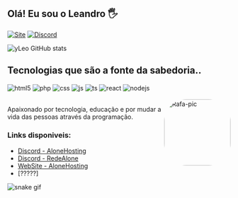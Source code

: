 ## Olá! Eu sou o Leandro 🖐️


[![Site](https://img.shields.io/website?label=Alone.ovh.com&style=for-the-badge&url=https://www.alone.ovh/)](https://www.alone.ovh/)
[![Discord](https://img.shields.io/badge/Discord-7289DA?style=for-the-badge&logo=discord&logoColor=white)](https://discord.gg/redealone)

![yLeo GitHub stats](https://github-readme-stats.vercel.app/api?username=utaldoleo&show_icons=true&theme=tokyonight)

## Tecnologias que são a fonte da sabedoria..

<div style="display: inline_block">
  <img align="center" alt="html5" src="https://img.shields.io/badge/HTML5-E34F26?style=for-the-badge&logo=html5&logoColor=white" />
  <img align="center" alt="php" src="https://img.shields.io/badge/PHP-777BB4?style=for-the-badge&logo=php&logoColor=white" />
  <img align="center" alt="css" src="https://img.shields.io/badge/CSS3-1572B6?style=for-the-badge&logo=css3&logoColor=white" />
  <img align="center" alt="js" src="https://img.shields.io/badge/JavaScript-F7DF1E?style=for-the-badge&logo=javascript&logoColor=black" />
  <img align="center" alt="ts" src="https://img.shields.io/badge/TypeScript-007ACC?style=for-the-badge&logo=typescript&logoColor=white" />
  <img align="center" alt="react" src="https://img.shields.io/badge/React-20232A?style=for-the-badge&logo=react&logoColor=61DAFB" />
  <img align="center" alt="nodejs" src="https://img.shields.io/badge/Node.js-43853D?style=for-the-badge&logo=node.js&logoColor=white" />
</div><br/>

 <img align="right" alt="Rafa-pic" height="150" style="border-radius:50px;" src="https://cdn.discordapp.com/avatars/509852197698404372/a_ef2c8ccf3a6d2186d27f143e1e7e17bd.gif?size=2048">
</div>

Apaixonado por tecnologia, educação e por mudar a vida das pessoas através da programação.

### Links disponiveis:
- [Discord - AloneHosting](https://discord.gg/FWhjV69FPT)<br/>
- [Discord - RedeAlone](https://discord.gg/redealone)<br/>
- [WebSite - AloneHosting](https://www.alone.ovh/)<br/>
- [?????]

![snake gif](https://github.com/yLeo/yLeo/blob/output/github-contribution-grid-snake.svg)
